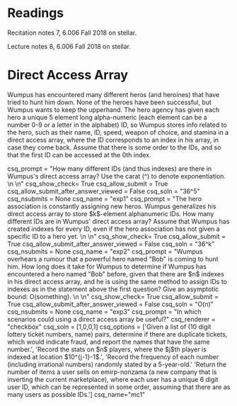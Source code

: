 # Readings 
Recitation notes 7, 6.006 Fall 2018 on stellar.

Lecture notes 8, 6.006 Fall 2018 on stellar.

# Direct Access Array

Wumpus has encountered many different heros (and heroines) that have tried to hunt him down. None of the heroes have been successful, but Wumpus wants to keep the upperhand. The hero agency has given each hero a unique 5 element long alpha-numeric (each element can be a number 0-9 or a letter in the alphabet) ID, so Wumpus stores info related to the hero, such as their name, ID, speed, weapon of choice, and stamina in a direct access array, where the ID corresponds to an index in his array, in case they come back. Assume that there is some order to the IDs, and so that the first ID can be accessed at the 0th index.

<question expression>
    csq_prompt = "How many different IDs (and thus indexes) are there in Wumpus's direct access array? Use the carat (^) to denote exponentiation. \n \n"
    csq_show_check= True
    csq_allow_submit = True
    csq_allow_submit_after_answer_viewed = False
    csq_soln = "36^5"
    csq_nsubmits = None
    csq_name = "exp1"
</question>

<question expression>
    csq_prompt = "The hero association is constantly assigning new heros. Wumpus generalizes his direct access array to store $k$-element alphanumeric IDs. How many different IDs are in Wumpus' direct access array? Assume that Wumpus has created indexes for every ID, even if the hero association has not given a specific ID to a hero yet. \n \n"
    csq_show_check= True
    csq_allow_submit = True
    csq_allow_submit_after_answer_viewed = False
    csq_soln = "36^k"
    csq_nsubmits = None
    csq_name = "exp2"
</question>

<question expression>
    csq_prompt = "Wumpus overhears a rumour that a powerful hero named "Bob" is coming to hunt him. How long does it take for Wumpus to determine if Wumpus has encountered a hero named "Bob" before, given that there are $n$ indexes in his direct access array, and he is using the same method to assign IDs to indexes as in the statement above the first question? Give an asymptotic bound: O(something). \n \n"
    csq_show_check= True
    csq_allow_submit = True
    csq_allow_submit_after_answer_viewed = False
    csq_soln = "O(n)"
    csq_nsubmits = None
    csq_name = "exp3"
</question>

<question multiplechoice>
csq_prompt = "In which scenarios could using a direct access array be useful?"
csq_renderer = "checkbox"
csq_soln = [1,0,0,1]
csq_options =  ['Given a list of (10 digit lottery ticket numbers, name) pairs, determine if there are duplicate tickets, which would indicate fraud, and report the names that have the same number.',
'Record the stats on $n$ players, where the $j$th player is indexed at location $10^{j-1}-1$.',
'Record the frequency of each number (including irrational numbers) randomly stated by a 5-year-old.'
'Return the number of items a user sells on emirp-nonzama (a new company that is inverting the current marketplace), where each user has a unique 6 digit user ID, which can be represented in some order, assuming that there are as many users as possible IDs.']
csq_name="mc1"
</question>

